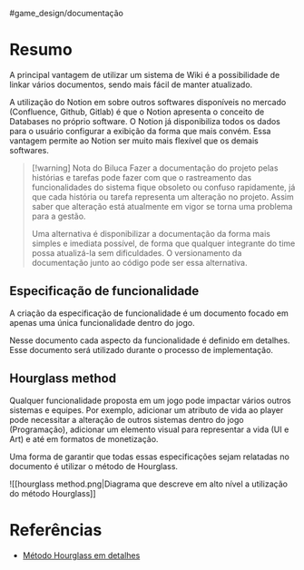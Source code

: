#game_design/documentação 

# Resumo

A principal vantagem de utilizar um sistema de Wiki é a possibilidade de linkar vários documentos, sendo mais fácil de manter atualizado.

A utilização do Notion em sobre outros softwares disponíveis no mercado (Confluence, Github, Gitlab) é que o Notion apresenta o conceito de Databases no próprio software. O Notion já disponibiliza todos os dados para o usuário configurar a exibição da forma que mais convém. Essa vantagem permite ao Notion ser muito mais flexível que os demais softwares.

> [!warning] Nota do Biluca
> Fazer a documentação do projeto pelas histórias e tarefas pode fazer com que o rastreamento das funcionalidades do sistema fique obsoleto ou confuso rapidamente, já que cada história ou tarefa representa um alteração no projeto. Assim saber que alteração está atualmente em vigor se torna uma problema para a gestão.
> 
> Uma alternativa é disponibilizar a documentação da forma mais simples e imediata possível, de forma que qualquer integrante do time possa atualizá-la sem dificuldades. O versionamento da documentação junto ao código pode ser essa alternativa.


## Especificação de funcionalidade

A criação da especificação de funcionalidade é um documento focado em apenas uma única funcionalidade dentro do jogo.

Nesse documento cada aspecto da funcionalidade é definido em detalhes. Esse documento será utilizado durante o processo de implementação.

## Hourglass method

Qualquer funcionalidade proposta em um jogo pode impactar vários outros sistemas e equipes. Por exemplo, adicionar um atributo de vida ao player pode necessitar a alteração de outros sistemas dentro do jogo (Programação), adicionar um elemento visual para representar a vida (UI e Art) e até em formatos de monetização. 

Uma forma de garantir que todas essas especificações sejam relatadas no documento é utilizar o método de Hourglass.

![[hourglass method.png|Diagrama que descreve em alto nível a utilização do método Hourglass]]


# Referências

- [Método Hourglass em detalhes](https://www.udemy.com/course/gdd-professional/learn/lecture/39089764#overview)